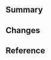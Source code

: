 ## Summary

<!-- Briefly describe the purpose of the PR. Explain what problem it solves or what feature it adds. This section should provide a clear and concise overview of the PR's intent. -->

## Changes

<!-- List the specific changes made in this PR. Describe what was added, changed, or removed. Be clear about what areas of the project are affected by these changes. Bullet points can help make this section more readable. -->

## Reference

<!-- Provide references to any related issues, other PRs, documentation, or resources relevant to this PR. This could include links to issue trackers, Trello, Jira, or similar project management tools used to track progress and dependencies. -->
